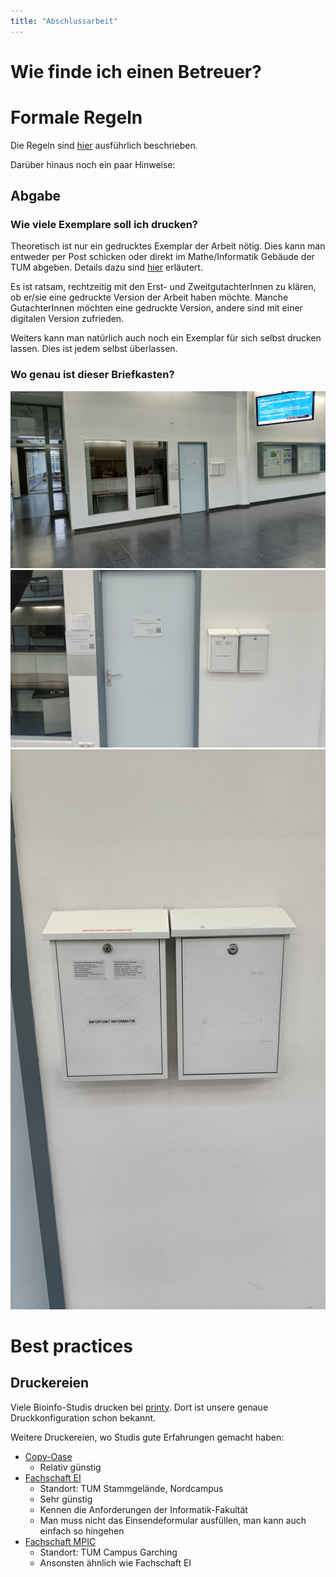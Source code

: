 ```yaml
---
title: "Abschlussarbeit"
---
```


# Wie finde ich einen Betreuer?

# Formale Regeln

Die Regeln sind [hier](https://www.cit.tum.de/cit/studium/studiengaenge/bachelor-bioinformatik/praktische-arbeit-bachelorarbeit/) ausführlich beschrieben.

Darüber hinaus noch ein paar Hinweise:

## Abgabe

### Wie viele Exemplare soll ich drucken?

Theoretisch ist nur ein gedrucktes Exemplar der Arbeit nötig. Dies kann man entweder per Post schicken oder direkt im Mathe/Informatik Gebäude der TUM abgeben. Details dazu sind [hier](https://www.cit.tum.de/cit/studium/studiengaenge/bachelor-bioinformatik/praktische-arbeit-bachelorarbeit/#:~:text=m%C3%BCssen%20paginiert%20sein.-,Abgabe,-Ein%20Exemplar%20Ihrer) erläutert.

Es ist ratsam, rechtzeitig mit den Erst- und ZweitgutachterInnen zu klären, ob er/sie eine gedruckte Version der Arbeit haben möchte. Manche GutachterInnen möchten eine gedruckte Version, andere sind mit einer digitalen Version zufrieden.

Weiters kann man natürlich auch noch ein Exemplar für sich selbst drucken lassen. Dies ist jedem selbst überlassen.

### Wo genau ist dieser Briefkasten?

![Fern](/assets/images/abgabe-briefkasten/fern.jpg)
![Mittel](/assets/images/abgabe-briefkasten/mittel.jpg)
![Nah](/assets/images/abgabe-briefkasten/nah.jpg)

# Best practices

## Druckereien

Viele Bioinfo-Studis drucken bei [printy](https://www.printy.de/en/). Dort ist unsere genaue Druckkonfiguration schon bekannt.

Weitere Druckereien, wo Studis gute Erfahrungen gemacht haben:

- [Copy-Oase](https://www.copy-oase.com/Willkommen.html)
    - Relativ günstig
- [Fachschaft EI](https://www.fs.ei.tum.de/services/druckabs/)
    - Standort: TUM Stammgelände, Nordcampus
    - Sehr günstig
    - Kennen die Anforderungen der Informatik-Fakultät
    - Man muss nicht das Einsendeformular ausfüllen, man kann auch einfach so hingehen
- [Fachschaft MPIC](https://mpic.fs.tum.de/services/abschlussarbeiten/)
    - Standort: TUM Campus Garching
    - Ansonsten ähnlich wie Fachschaft EI
